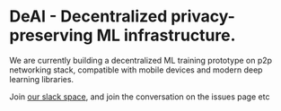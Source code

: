 # DeAI - Decentralized privacy-preserving ML infrastructure. 

We are currently building a decentralized ML training prototype on p2p networking stack, compatible with mobile devices and modern deep learning libraries.

Join [our slack space](https://join.slack.com/t/deai-workspace/shared_invite/zt-fpsb7c9h-1M9hnbaSonZ7lAgJRTyNsw), and join the conversation on the issues page etc
